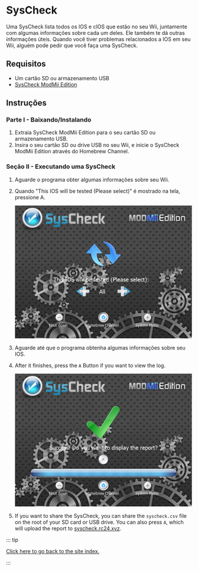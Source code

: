 # SysCheck

Uma SysCheck lista todos os IOS e cIOS que estão no seu Wii, juntamente com algumas informações sobre cada um deles. Ele também te dá outras informações úteis. Quando você tiver problemas relacionados a IOS em seu Wii, alguém pode pedir que você faça uma SysCheck.

## Requisitos

- Um cartão SD ou armazenamento USB
- [SysCheck ModMii Edition](https://oscwii.org/library/app/SysCheckME)

## Instruções

### Parte I - Baixando/Instalando

1. Extraia SysCheck ModMii Edition para o seu cartão SD ou armazenamento USB.
2. Insira o seu cartão SD ou drive USB no seu Wii, e inicie o SysCheck ModMii Edition através do Homebrew Channel.

### Seção II - Executando uma SysCheck

1. Aguarde o programa obter algumas informações sobre seu Wii.

2. Quando "This IOS will be tested (Please select)" é mostrado na tela, pressione A.

   ![](/images/homebrew/syscheck/syscheck_chooseios.png)

3. Aguarde até que o programa obtenha algumas informações sobre seu IOS.

4. After it finishes, press the `A` Button if you want to view the log.

   ![](/images/homebrew/syscheck/syscheck_success.png)

5. If you want to share the SysCheck, you can share the `syscheck.csv` file on the root of your SD card or USB drive. You can also press `A`, which will upload the report to [syscheck.rc24.xyz](http://syscheck.rc24.xyz/).

::: tip

[Click here to go back to the site index.](site-navigation)

:::
